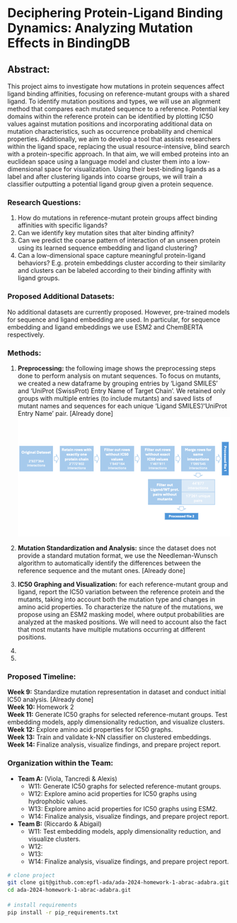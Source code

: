 
# Deciphering Protein-Ligand Binding Dynamics: Analyzing Mutation Effects in BindingDB

## Abstract:
This project aims to investigate how mutations in protein sequences affect ligand binding affinities, focusing on reference-mutant groups with a shared ligand. To identify mutation positions and types, we will use an alignment method that compares each mutated sequence to a reference. Potential key domains within the reference protein can be identified by plotting IC50 values against mutation positions and incorporating additional data on mutation characteristics, such as occurrence probability and chemical properties.
Additionally, we aim to develop a tool that assists researchers within the ligand space, replacing the usual resource-intensive, blind search with a protein-specific approach. In that aim, we will embed proteins into an euclidean space using a language model and cluster them into a low-dimensional space for visualization. Using their best-binding ligands as a label and after clustering ligands into coarse groups, we will train a classifier outputting a potential ligand group given a protein sequence.

### Research Questions:

1) How do mutations in reference-mutant protein groups affect binding affinities with specific ligands?  
2) Can we identify key mutation sites that alter binding affinity?  
3) Can we predict the coarse pattern of interaction of an unseen protein using its learned sequence embedding and ligand clustering?  
4) Can a low-dimensional space capture meaningful protein-ligand behaviors? E.g. protein embeddings cluster according to their similarity and clusters can be labeled according to their binding affinity with ligand groups.  

### Proposed Additional Datasets:
No additional datasets are currently proposed. However, pre-trained models for sequence and ligand embedding are used. In particular, for sequence embedding and ligand embeddings we use ESM2 and ChemBERTA respectively.

### Methods:
1) **Preprocessing:** the following image shows the preprocessing steps done to perform analysis on mutant sequences. To focus on mutants, we created a new dataframe by grouping entries by ‘Ligand SMILES’ and ‘UniProt (SwissProt) Entry Name of Target Chain’. We retained only groups with multiple entries (to include mutants) and saved lists of mutant names and sequences for each unique ‘Ligand SMILES’/‘UniProt Entry Name’ pair. [Already done]
![Data Processing](images/ada_data_processing_pipeline.png)

2) **Mutation Standardization and Analysis:** since the dataset does not provide a standard mutation format, we use the Needleman-Wunsch algorithm to automatically identify the differences between the reference sequence and the mutant ones. [Already done]  
3) **IC50 Graphing and Visualization:** for each reference-mutant group and ligand, report the IC50 variation between the reference protein and the mutants, taking into account both the mutation type and changes in amino acid properties. To characterize the nature of the mutations, we propose using an ESM2 masking model, where output probabilities are analyzed at the masked positions. We will need to account also the fact that most mutants have multiple mutations occurring at different positions.  
4) 
5) 

### Proposed Timeline:
**Week 9:** Standardize mutation representation in dataset and conduct initial IC50 analysis. [Already done]  
**Week 10:** Homework 2  
**Week 11:** Generate IC50 graphs for selected reference-mutant groups. Test embedding models, apply dimensionality reduction, and visualize clusters.  
**Week 12:** Explore amino acid properties for IC50 graphs.  
**Week 13:** Train and validate k-NN classifier on clustered embeddings.  
**Week 14:** Finalize analysis, visualize findings, and prepare project report.  

### Organization within the Team:
- **Team A:** (Viola, Tancredi & Alexis)
   - W11: Generate IC50 graphs for selected reference-mutant groups.  
   - W12: Explore amino acid properties for IC50 graphs using hydrophobic values.  
   - W13: Explore amino acid properties for IC50 graphs using ESM2.  
   - W14: Finalize analysis, visualize findings, and prepare project report.  
- **Team B:** (Riccardo & Abigail)  
   - W11: Test embedding models, apply dimensionality reduction, and visualize clusters.  
   - W12: 
   - W13:
   - W14: Finalize analysis, visualize findings, and prepare project report.  



```bash
# clone project
git clone git@github.com:epfl-ada/ada-2024-homework-1-abrac-adabra.git
cd ada-2024-homework-1-abrac-adabra.git

# install requirements
pip install -r pip_requirements.txt
```

